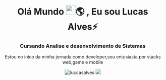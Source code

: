 <h1 align="center">Olá Mundo <img src="https://raw.githubusercontent.com/kaueMarques/kaueMarques/master/hi.gif" width="30px">🌎 , Eu sou Lucas Alves⚡</h1>
<h3 align="center">Cursando Analise e desenvolvimento de Sistemas</h3>



<p align="center"> Estou no iníco da minha jornada como developer,sou entusiasta por stacks web,game e mobile</p>  
<p align="center"><img src="https://github-readme-stats.vercel.app/api?username=luccasalves&show_icons=true&theme=dark" alt="luccasalves"/> <img src="https://github-readme-stats.vercel.app/api/top-langs/?username=luccasalves&&layout=compact)"(https://github.com/luccasalves/github-readme-stats)></p>

<p align="center">

<img scr="https://raw.githubusercontent.com/devicons/devicon/master/icons/javascript/javascript-original.svg">
<img scr="https://raw.githubusercontent.com/devicons/devicon/master/icons/csharp/csharp-original.svg">
<img scr="https://raw.githubusercontent.com/devicons/devicon/master/icons/css3/css3-original.svg">

</p> 
 


